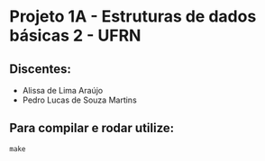 # Projeto 1A - Estruturas de dados básicas 2 - UFRN

## Discentes:
- Alissa de Lima Araújo
- Pedro Lucas de Souza Martins

## Para compilar e rodar utilize:
```
make
```